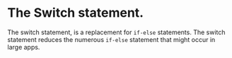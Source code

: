 # The Switch statement.
The switch statement, is a replacement for `if-else` statements. The switch statement reduces the numerous `if-else` statement that might occur in large apps.